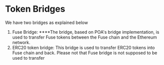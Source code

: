 # Token Bridges

We have two bridges as explained below

1. Fuse Bridge:  ****The bridge, based on POA's bridge implementation, is used to transfer Fuse tokens between the Fuse chain and the Ethereum network.
2. ERC20 token bridge: This bridge is used to transfer ERC20 tokens into Fuse chain and back. Please not that Fuse bridge is not supposed to be used to transfer  

